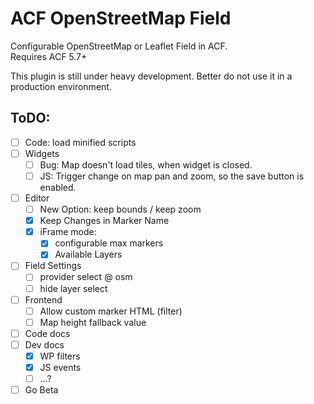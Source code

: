 ACF OpenStreetMap Field
=======================

Configurable OpenStreetMap or Leaflet Field in ACF.  
Requires ACF 5.7+

This plugin is still under heavy development. Better do not use it in a production environment.



ToDO:
-----
 - [ ] Code: load minified scripts
 - [ ] Widgets
	 - [ ] Bug: Map doesn't load tiles, when widget is closed.
	 - [ ] JS: Trigger change on map pan and zoom, so the save button is enabled.
 - [ ] Editor
	 - [ ] New Option: keep bounds / keep zoom
	 - [x] Keep Changes in Marker Name
	 - [x] iFrame mode:
		 - [x] configurable max markers
		 - [x] Available Layers
 - [ ] Field Settings
	 - [ ] provider select @ osm
	 - [ ] hide layer select
 - [ ] Frontend
	 - [ ] Allow custom marker HTML (filter)
	 - [ ] Map height fallback value
 - [ ] Code docs
 - [ ] Dev docs
	 - [x] WP filters
	 - [x] JS events
	 - [ ] ...?
 - [ ] Go Beta
